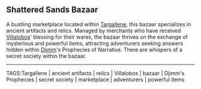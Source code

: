 ## Shattered Sands Bazaar

A bustling marketplace located within [Targallene](Targallene.md), this bazaar specializes in ancient artifacts and relics. Managed by merchants who have received [Villalobos](../People/Villalobos.md)' blessing for their wares, the bazaar thrives on the exchange of mysterious and powerful items, attracting adventurers seeking answers hidden within [Djimm](../People/Djimm.md)'s Prophecies of Narrative. There are whispers of a secret society within the bazaar.


---

TAGS:Targallene | ancient artifacts | relics | Villalobos | bazaar | Djimm's Prophecies | secret society | marketplace | adventurers | powerful items
